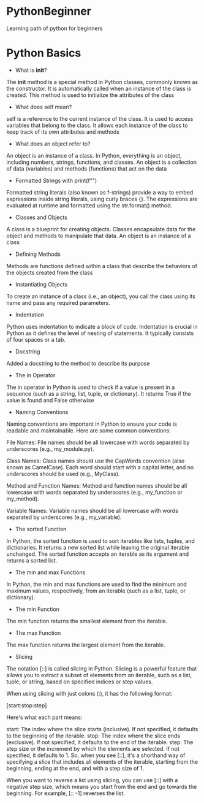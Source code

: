 # PythonBeginner
Learning path of python for beginners

# Python Basics

* What is __init__?
 
The __init__ method is a special method in Python classes, commonly known as the constructor. It is automatically called when an instance of the class is created. This method is used to initialize the attributes of the class

* What does self mean?
  
self is a reference to the current instance of the class. It is used to access variables that belong to the class. It allows each instance of the class to keep track of its own attributes and methods

* What does an object refer to?
  
An object is an instance of a class. In Python, everything is an object, including numbers, strings, functions, and classes. An object is a collection of data (variables) and methods (functions) that act on the data

* Formatted Strings with print(f"")

 Formatted string literals (also known as f-strings) provide a way to embed expressions inside string literals, using curly braces {}. The expressions are evaluated at runtime and formatted using the str.format() method.

 * Classes and Objects

 A class is a blueprint for creating objects. Classes encapsulate data for the object and methods to manipulate that data. An object is an instance of a class  

* Defining Methods

Methods are functions defined within a class that describe the behaviors of the objects created from the class

* Instantiating Objects

To create an instance of a class (i.e., an object), you call the class using its name and pass any required parameters.  

* Indentation
  
Python uses indentation to indicate a block of code. Indentation is crucial in Python as it defines the level of nesting of statements. It typically consists of four spaces or a tab.

* Docstring

Added a docstring to the method to describe its purpose

* The in Operator

The in operator in Python is used to check if a value is present in a sequence (such as a string, list, tuple, or dictionary). It returns True if the value is found and False otherwise  
* Naming Conventions
  
Naming conventions are important in Python to ensure your code is readable and maintainable. Here are some common conventions:

File Names: File names should be all lowercase with words separated by underscores (e.g., my_module.py).

Class Names: Class names should use the CapWords convention (also known as CamelCase). 
Each word should start with a capital letter, and no underscores should be used (e.g., MyClass).

Method and Function Names: Method and function names should be all lowercase with words separated by underscores (e.g., my_function or my_method).

Variable Names: Variable names should be all lowercase with words separated by underscores (e.g., my_variable).

* The sorted Function

In Python, the sorted function is used to sort iterables like lists, tuples, and dictionaries. It returns a new sorted list while leaving the original iterable unchanged. The sorted function accepts an iterable as its argument and returns a sorted list.

* The min and max Functions

In Python, the min and max functions are used to find the minimum and maximum values, respectively, from an iterable (such as a list, tuple, or dictionary).

* The min Function

The min function returns the smallest element from the iterable.

* The max Function

The max function returns the largest element from the iterable.

* Slicing

 The notation [::] is called slicing in Python. Slicing is a powerful feature that allows you to extract a subset of elements from an iterable, such as a list, tuple, or string, based on specified indices or step values.

When using slicing with just colons (:), it has the following format:

[start:stop:step]

Here's what each part means:

start: The index where the slice starts (inclusive). If not specified, it defaults to the beginning of the iterable.
stop: The index where the slice ends (exclusive). If not specified, it defaults to the end of the iterable.
step: The step size or the increment by which the elements are selected. If not specified, it defaults to 1.
So, when you see [::], it's a shorthand way of specifying a slice that includes all elements of the iterable, starting from the beginning, ending at the end, and with a step size of 1.

When you want to reverse a list using slicing, you can use [::] with a negative step size, which means you start from the end and go towards the beginning. For example, [:: -1] reverses the list.
